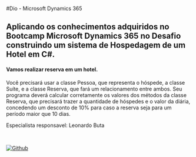 <br>
#Dio - Microsoft Dynamics 365

<br>

## Aplicando os conhecimentos adquiridos  no Bootcamp Microsoft Dynamics 365  no Desafio construindo  um sistema de Hospedagem de um Hotel em C#.
#### Vamos realizar reserva em um hotel.
Você precisará usar a classe Pessoa, que representa o hóspede, a classe Suíte, e a classe Reserva, que fará um relacionamento entre ambos. Seu programa deverá calcular corretamente os valores dos métodos da classe Reserva, que precisará trazer a quantidade de hóspedes e o valor da diária, concedendo um desconto de 10% para caso a reserva seja para um período maior que 10 dias.

Especialista responsavel:
Leonardo Buta

<br/>

[![Github](https://img.shields.io/badge/GitHub-100000?style=for-the-badge&logo=github&logoColor=white)](https://github.com/leonardo-buta/)


<br/>
 
